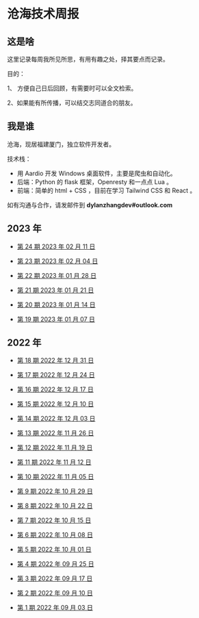 # 沧海技术周报

## 这是啥

这里记录每周我所见所思，有用有趣之处，择其要点而记录。

目的：

1、 方便自己日后回顾，有需要时可以全文检索。

2、如果能有所传播，可以结交志同道合的朋友。

## 我是谁

沧海，现居福建厦门，独立软件开发者。

技术栈：

- 用 Aardio 开发 Windows 桌面软件，主要是爬虫和自动化。
- 后端：Python 的 flask 框架，Openresty 和一点点 Lua 。
- 前端：简单的 html + CSS ，目前在学习 Tailwind CSS 和 React 。

如有沟通与合作，请发邮件到 **dylanzhangdev#outlook.com**

## 2023 年

- [第 24 期 2023 年 02 月 11 日](https://github.com/theseazhang/weekly_news/blob/main/024.md)

- [第 23 期 2023 年 02 月 04 日](https://github.com/theseazhang/weekly_news/blob/main/023.md)

- [第 22 期 2023 年 01 月 28 日](https://github.com/theseazhang/weekly_news/blob/main/022.md)

- [第 21 期 2023 年 01 月 21 日](https://github.com/theseazhang/weekly_news/blob/main/021.md)

- [第 20 期 2023 年 01 月 14 日](https://github.com/theseazhang/weekly_news/blob/main/020.md)

- [第 19 期 2023 年 01 月 07 日](https://github.com/theseazhang/weekly_news/blob/main/019.md)

## 2022 年

- [第 18 期 2022 年 12 月 31 日](https://github.com/theseazhang/weekly_news/blob/main/018.md)

- [第 17 期 2022 年 12 月 24 日](https://github.com/theseazhang/weekly_news/blob/main/017.md)

- [第 16 期 2022 年 12 月 17 日](https://github.com/theseazhang/weekly_news/blob/main/016.md)

- [第 15 期 2022 年 12 月 10 日](https://github.com/theseazhang/weekly_news/blob/main/015.md)

- [第 14 期 2022 年 12 月 03 日](https://github.com/theseazhang/weekly_news/blob/main/014.md)

- [第 13 期 2022 年 11 月 26 日](https://github.com/theseazhang/weekly_news/blob/main/013.md)

- [第 12 期 2022 年 11 月 19 日](https://github.com/theseazhang/weekly_news/blob/main/012.md)

- [第 11 期 2022 年 11 月 12 日](https://github.com/theseazhang/weekly_news/blob/main/011.md)

- [第 10 期 2022 年 11 月 05 日](https://github.com/theseazhang/weekly_news/blob/main/010.md)

- [第 9 期 2022 年 10 月 29 日](https://github.com/theseazhang/weekly_news/blob/main/009.md)

- [第 8 期 2022 年 10 月 22 日](https://github.com/theseazhang/weekly_news/blob/main/008.md)

- [第 7 期 2022 年 10 月 15 日](https://github.com/theseazhang/weekly_news/blob/main/007.md)

- [第 6 期 2022 年 10 月 08 日](https://github.com/theseazhang/weekly_news/blob/main/006.md)

- [第 5 期 2022 年 10 月 01 日](https://github.com/theseazhang/weekly_news/blob/main/005.md)

- [第 4 期 2022 年 09 月 25 日](https://github.com/theseazhang/weekly_news/blob/main/004.md)

- [第 3 期 2022 年 09 月 17 日](https://github.com/theseazhang/weekly_news/blob/main/003.md)

- [第 2 期 2022 年 09 月 10 日](https://github.com/theseazhang/weekly_news/blob/main/002.md)

- [第 1 期 2022 年 09 月 03 日](https://github.com/theseazhang/weekly_news/blob/main/001.md)
